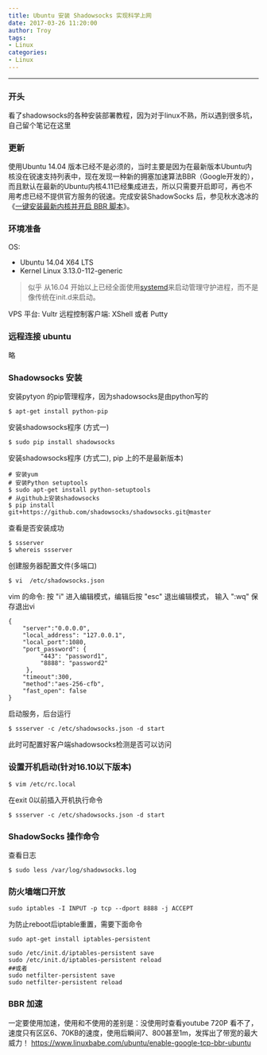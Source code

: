 ```yaml
---
title: Ubuntu 安装 Shadowsocks 实现科学上网
date: 2017-03-26 11:20:00
author: Troy
tags: 
- Linux
categories:
- Linux
---
```


***

### 开头
看了shadowsocks的各种安装部署教程，因为对于linux不熟，所以遇到很多坑，自己留个笔记在这里
### 更新
使用Ubuntu 14.04 版本已经不是必须的，当时主要是因为在最新版本Ubuntu内核没在锐速支持列表中，现在发现一种新的拥塞加速算法BBR（Google开发的），而且默认在最新的Ubuntu内核4.11已经集成进去，所以只需要开启即可，再也不用考虑已经不提供官方服务的锐速。完成安装ShadowSocks 后，参见秋水逸冰的《[一键安装最新内核并开启 BBR 脚本](https://teddysun.com/489.html)》。
### 环境准备
OS: 
- Ubuntu 14.04 X64 LTS
- Kernel Linux 3.13.0-112-generic

> 似乎 从16.04 开始以上已经全面使用[systemd](http://www.ruanyifeng.com/blog/2016/03/systemd-tutorial-commands.html)来启动管理守护进程，而不是像传统在init.d来启动。


VPS 平台: Vultr
远程控制客户端: XShell 或者 Putty

### 远程连接 ubuntu
略
### Shadowsocks 安装

安装pytyon 的pip管理程序，因为shadowsocks是由python写的
```
$ apt-get install python-pip
```

安装shadowsocks程序 (方式一)

```
$ sudo pip install shadowsocks
```
安装shadowsocks程序 (方式二), pip 上的不是最新版本)

```
# 安装yum
# 安装Python setuptools
$ sudo apt-get install python-setuptools
# 从github上安装shadowsocks
$ pip install git+https://github.com/shadowsocks/shadowsocks.git@master
```


查看是否安装成功

```
$ ssserver
$ whereis ssserver
```

创建服务器配置文件(多端口)

```
$ vi  /etc/shadowsocks.json
```


vim 的命令: 按 "i" 进入编辑模式，编辑后按 "esc" 退出编辑模式， 输入 ":wq" 保存退出vi
```
{
    "server":"0.0.0.0",
    "local_address": "127.0.0.1",
    "local_port":1080,
    "port_password": {
         "443": "password1",
         "8888": "password2"
     },
    "timeout":300,
    "method":"aes-256-cfb",
    "fast_open": false
}
```

启动服务，后台运行

```
$ ssserver -c /etc/shadowsocks.json -d start
```
此时可配置好客户端shadowsocks检测是否可以访问

### 设置开机启动(针对16.10以下版本)

```
$ vim /etc/rc.local
```
在exit 0以前插入开机执行命令

```
$ ssserver -c /etc/shadowsocks.json -d start
```

### ShadowSocks 操作命令
查看日志

```
$ sudo less /var/log/shadowsocks.log
```

### 防火墙端口开放
```
sudo iptables -I INPUT -p tcp --dport 8888 -j ACCEPT
```
为防止reboot后iptable重置，需要下面命令
```
sudo apt-get install iptables-persistent

sudo /etc/init.d/iptables-persistent save 
sudo /etc/init.d/iptables-persistent reload
##或者
sudo netfilter-persistent save
sudo netfilter-persistent reload
```

### BBR 加速
一定要使用加速，使用和不使用的差别是：没使用时查看youtube 720P 看不了，速度只有区区6、70KB的速度，使用后瞬间7、800甚至1m，发挥出了带宽的最大威力！
https://www.linuxbabe.com/ubuntu/enable-google-tcp-bbr-ubuntu













